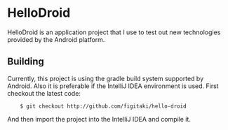 # HelloDroid

HelloDroid is an application project that I use to test out new technologies provided by the
Android platform.

## Building

Currently, this project is using the gradle build system supported by Android. Also it is preferable if the IntelliJ IDEA environment is used. First checkout the latest code:

        $ git checkout http://github.com/figitaki/hello-droid

And then import the project into the IntelliJ IDEA and compile it.
